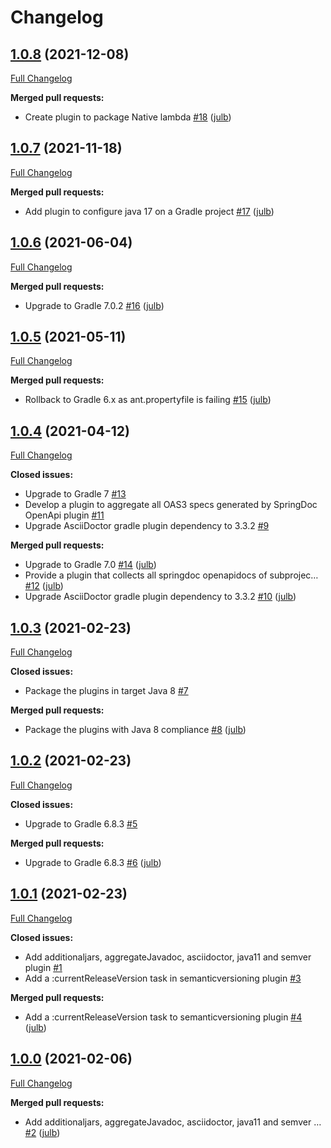 # Changelog

## [1.0.8](https://github.com/julb/gradle-plugins/tree/1.0.8) (2021-12-08)

[Full Changelog](https://github.com/julb/gradle-plugins/compare/1.0.7...1.0.8)

**Merged pull requests:**

- Create plugin to package Native lambda [\#18](https://github.com/julb/gradle-plugins/pull/18) ([julb](https://github.com/julb))

## [1.0.7](https://github.com/julb/gradle-plugins/tree/1.0.7) (2021-11-18)

[Full Changelog](https://github.com/julb/gradle-plugins/compare/1.0.6...1.0.7)

**Merged pull requests:**

- Add plugin to configure java 17 on a Gradle project [\#17](https://github.com/julb/gradle-plugins/pull/17) ([julb](https://github.com/julb))

## [1.0.6](https://github.com/julb/gradle-plugins/tree/1.0.6) (2021-06-04)

[Full Changelog](https://github.com/julb/gradle-plugins/compare/1.0.5...1.0.6)

**Merged pull requests:**

- Upgrade to Gradle 7.0.2 [\#16](https://github.com/julb/gradle-plugins/pull/16) ([julb](https://github.com/julb))

## [1.0.5](https://github.com/julb/gradle-plugins/tree/1.0.5) (2021-05-11)

[Full Changelog](https://github.com/julb/gradle-plugins/compare/1.0.4...1.0.5)

**Merged pull requests:**

- Rollback to Gradle 6.x as ant.propertyfile is failing [\#15](https://github.com/julb/gradle-plugins/pull/15) ([julb](https://github.com/julb))

## [1.0.4](https://github.com/julb/gradle-plugins/tree/1.0.4) (2021-04-12)

[Full Changelog](https://github.com/julb/gradle-plugins/compare/1.0.3...1.0.4)

**Closed issues:**

- Upgrade to Gradle 7 [\#13](https://github.com/julb/gradle-plugins/issues/13)
- Develop a plugin to aggregate all OAS3 specs generated by SpringDoc OpenApi plugin [\#11](https://github.com/julb/gradle-plugins/issues/11)
- Upgrade AsciiDoctor gradle plugin dependency to 3.3.2 [\#9](https://github.com/julb/gradle-plugins/issues/9)

**Merged pull requests:**

- Upgrade to Gradle 7.0 [\#14](https://github.com/julb/gradle-plugins/pull/14) ([julb](https://github.com/julb))
- Provide a plugin that collects all springdoc openapidocs of subprojec… [\#12](https://github.com/julb/gradle-plugins/pull/12) ([julb](https://github.com/julb))
- Upgrade AsciiDoctor gradle plugin dependency to 3.3.2 [\#10](https://github.com/julb/gradle-plugins/pull/10) ([julb](https://github.com/julb))

## [1.0.3](https://github.com/julb/gradle-plugins/tree/1.0.3) (2021-02-23)

[Full Changelog](https://github.com/julb/gradle-plugins/compare/1.0.2...1.0.3)

**Closed issues:**

- Package the plugins in target Java 8 [\#7](https://github.com/julb/gradle-plugins/issues/7)

**Merged pull requests:**

- Package the plugins with Java 8 compliance [\#8](https://github.com/julb/gradle-plugins/pull/8) ([julb](https://github.com/julb))

## [1.0.2](https://github.com/julb/gradle-plugins/tree/1.0.2) (2021-02-23)

[Full Changelog](https://github.com/julb/gradle-plugins/compare/1.0.1...1.0.2)

**Closed issues:**

- Upgrade to Gradle 6.8.3 [\#5](https://github.com/julb/gradle-plugins/issues/5)

**Merged pull requests:**

- Upgrade to Gradle 6.8.3 [\#6](https://github.com/julb/gradle-plugins/pull/6) ([julb](https://github.com/julb))

## [1.0.1](https://github.com/julb/gradle-plugins/tree/1.0.1) (2021-02-23)

[Full Changelog](https://github.com/julb/gradle-plugins/compare/1.0.0...1.0.1)

**Closed issues:**

- Add additionaljars, aggregateJavadoc, asciidoctor, java11 and semver plugin [\#1](https://github.com/julb/gradle-plugins/issues/1)
- Add a :currentReleaseVersion task in semanticversioning plugin [\#3](https://github.com/julb/gradle-plugins/issues/3)

**Merged pull requests:**

- Add a :currentReleaseVersion task to semanticversioning plugin [\#4](https://github.com/julb/gradle-plugins/pull/4) ([julb](https://github.com/julb))

## [1.0.0](https://github.com/julb/gradle-plugins/tree/1.0.0) (2021-02-06)

[Full Changelog](https://github.com/julb/gradle-plugins/compare/4ebbd63dc3068641d475757d92f20e65b2a9885d...1.0.0)

**Merged pull requests:**

- Add additionaljars, aggregateJavadoc, asciidoctor, java11 and semver … [\#2](https://github.com/julb/gradle-plugins/pull/2) ([julb](https://github.com/julb))




